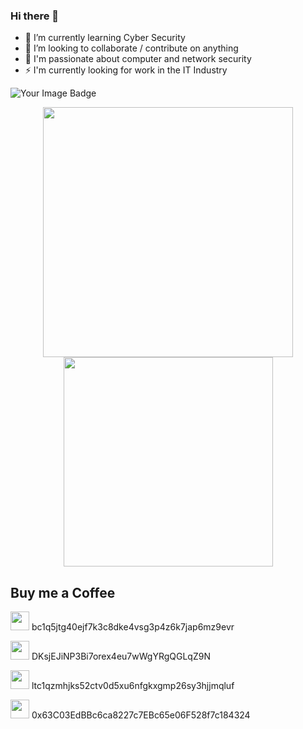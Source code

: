 ### Hi there 👋

<!--
**OfficialMuffin/OfficialMuffin** is a ✨ _special_ ✨ repository because its `README.md` (this file) appears on your GitHub profile.

Here are some ideas to get you started:

- 🔭 I’m currently working on ...
- 🌱 I’m currently learning ...
- 👯 I’m looking to collaborate on ...
- 🤔 I’m looking for help with ...
- 💬 Ask me about ...
- 📫 How to reach me: ...
- 😄 Pronouns: ...
- ⚡ Fun fact: ...
-->

- 🌱 I’m currently learning Cyber Security
- 👯 I’m looking to collaborate / contribute on anything
- 💬 I'm passionate about computer and network security
- ⚡ I'm currently looking for work in the IT Industry

<img src="https://tryhackme-badges.s3.amazonaws.com/m4st3rd0g3.png" alt="Your Image Badge" />
  
<p align="center">
<img src="https://github-readme-stats.vercel.app/api?username=OfficialMuffin&theme=radical&show_icons=true" width="400"/>
  
<img src="https://github-readme-stats.vercel.app/api/top-langs/?username=OfficialMuffin&layout=compact&theme=radical" width="335" />
</p>

## Buy me a Coffee

<img src="https://raw.githubusercontent.com/JonnyBanana/JonnyBanana/master/IMG/Bitcoin-icon.png" height="30" width="30"> bc1q5jtg40ejf7k3c8dke4vsg3p4z6k7jap6mz9evr

<img src="https://avatars.githubusercontent.com/u/6122353?s=200&v=4" height="30" width="30"> DKsjEJiNP3Bi7orex4eu7wWgYRgQGLqZ9N

<img src="https://cdn.freebiesupply.com/logos/large/2x/litecoin-logo-png-transparent.png" height="30" width="30"> ltc1qzmhjks52ctv0d5xu6nfgkxgmp26sy3hjjmqluf

<img src="https://icons.iconarchive.com/icons/cjdowner/cryptocurrency-flat/1024/Ethereum-ETH-icon.png" height="30" width="30"> 0x63C03EdBBc6ca8227c7EBc65e06F528f7c184324
